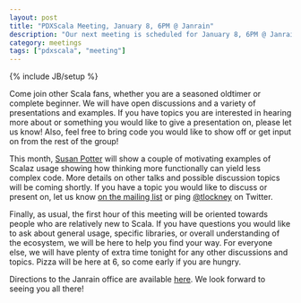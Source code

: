 ```yaml
---
layout: post
title: "PDXScala Meeting, January 8, 6PM @ Janrain"
description: "Our next meeting is scheduled for January 8, 6PM @ Janrain"
category: meetings
tags: ["pdxscala", "meeting"]
---
```

{% include JB/setup %}

Come join other Scala fans, whether you are a seasoned oldtimer or complete beginner. We will have open discussions and a variety of presentations and examples. If you have topics you are interested in hearing more about or something you would like to give a presentation on, please let us know! Also, feel free to bring code you would like to show off or get input on from the rest of the group!

This month, [Susan Potter](http://susanpotter.net/) will show a couple of motivating examples of Scalaz usage showing how thinking more functionally can yield less complex code. More details on other talks and possible discussion topics will be coming shortly. If you have a topic you would like to discuss or present on, let us know [on the mailing list](https://groups.google.com/forum/#!forum/pdxscala) or ping [@tlockney](https://twitter.com/tlockney) on Twitter. 

Finally, as usual, the first hour of this meeting will be oriented towards people who are relatively new to Scala. If you have questions you would like to ask about general usage, specific libraries, or overall understanding of the ecosystem, we will be here to help you find your way. For everyone else, we will have plenty of extra time tonight for any other discussions and topics. Pizza will be here at 6, so come early if you are hungry.

Directions to the Janrain office are available [here](http://calagator.org/events/1250465316). We look forward to seeing you all there!
